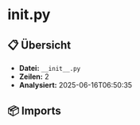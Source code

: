 # __init__.py

## 📋 Übersicht

- **Datei:** `__init__.py`
- **Zeilen:** 2
- **Analysiert:** 2025-06-16T06:50:35

## 📦 Imports
